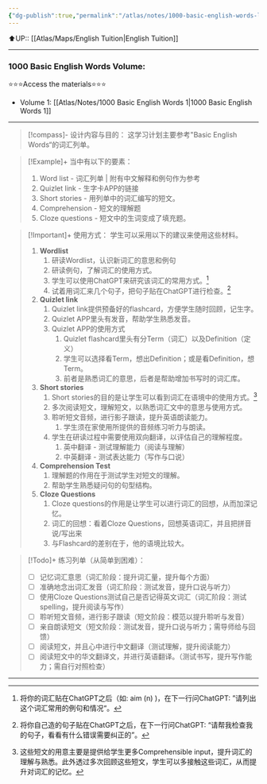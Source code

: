 ```yaml
---
{"dg-publish":true,"permalink":"/atlas/notes/1000-basic-english-words-learning-program/","tags":["BEW","Tuition/English"]}
---
```


⬆️UP:: [[Atlas/Maps/English Tuition\|English Tuition]]

---
### 1000 Basic English Words Volume:
⭐⭐⭐Access the materials⭐⭐⭐
- Volume 1: [[Atlas/Notes/1000 Basic English Words 1\|1000 Basic English Words 1]]

---

> [!compass]- 设计内容与目的：
这学习计划主要参考"Basic English Words“的词汇列单。

> [!Example]+ 当中有以下的要素：
> 1. Word list - 词汇列单 | 附有中文解释和例句作为参考
> 2. Quizlet link - 生字卡APP的链接
> 3. Short stories - 用列单中的词汇编写的短文。
> 4. Comprehension - 短文的理解题
> 5. Cloze questions - 短文中的生词变成了填充题。

> [!Important]+ 使用方式：
学生可以采用以下的建议来使用这些材料。
> 1. **Wordlist**
> 		1. 研读Wordlist，认识新词汇的意思和例句
> 		2. 研读例句，了解词汇的使用方式。
> 		3. 学生可以使用ChatGPT来研究该词汇的常用方式。[^1]
> 		4. 试着用词汇来几个句子，把句子贴在ChatGPT进行检查。[^2]
> 2. **Quizlet link**
> 		1. Quizlet link提供预备好的flashcard，方便学生随时回顾，记生字。
> 		2. Quizlet APP里头有发音，帮助学生熟悉发音。
> 		3. Quizlet APP的使用方式
> 			1. Quizlet flashcard里头有分Term（词汇）以及Definition（定义）
> 			2. 学生可以选择看Term，想出Definition；或是看Definition，想Term。
> 			3. 前者是熟悉词汇的意思，后者是帮助增加书写时的词汇库。
> 3. **Short stories**
>		1. Short stories的目的是让学生可以看到词汇在语境中的使用方式。[^3]
>		2. 多次阅读短文，理解短文，以熟悉词汇文中的意思与使用方式。
>		3. 聆听短文音频，进行影子跟读，提升英语朗读能力。
>			1. 学生须在家使用所提供的音频练习听力与朗读。
>		4. 学生在研读过程中需要使用双向翻译，以评估自己的理解程度。
>			1. 英中翻译 - 测试理解能力（阅读与理解）
>			2. 中英翻译 - 测试表达能力（写作与口说）
> 4. **Comprehension Test**
> 		1. 理解题的作用在于测试学生对短文的理解。
> 		2. 帮助学生熟悉疑问句的句型结构。
> 5. **Cloze Questions**
>		1. Cloze questions的作用是让学生可以进行词汇的回想，从而加深记忆。
>		2. 词汇的回想：看着Cloze Questions，回想英语词汇，并且把拼音说/写出来
>		3. 与Flashcard的差别在于，他的语境比较大。

> [!Todo]+ 练习列单（从简单到困难）：
> - [ ] 记忆词汇意思（词汇阶段：提升词汇量，提升每个方面）
> - [ ] 准确地念出词汇发音（词汇阶段：测试发音，提升口说与听力）
> - [ ] 使用Cloze Questions测试自己是否记得英文词汇（词汇阶段：测试spelling，提升阅读与写作）
> - [ ] 聆听短文音频，进行影子跟读（短文阶段：模范以提升聆听与发音）
> - [ ] 亲自朗读短文（短文阶段：测试发音，提升口说与听力；需导师给与回馈）
> - [ ] 阅读短文，并且心中进行中文翻译（测试理解，提升阅读能力）
> - [ ] 阅读短文中的华文翻译文，并进行英语翻译。（测试书写，提升写作能力；需自行对照检查）

---


[^1]: 将你的词汇贴在ChatGPT之后（如: aim (n) )，在下一行问ChatGPT: ”请列出这个词汇常用的例句和情况“。
[^2]: 将你自己造的句子贴在ChatGPT之后，在下一行问ChatGPT: “请帮我检查我的句子，看看有什么错误需要纠正的”。
[^3]: 这些短文的用意主要是提供给学生更多Comprehensible input，提升词汇的理解与熟悉。此外透过多次回顾这些短文，学生可以多接触这些词汇，从而提升对词汇的记忆。